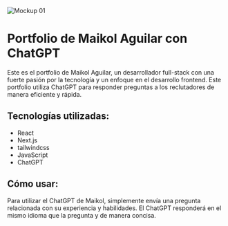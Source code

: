  ![Mockup 01](https://user-images.githubusercontent.com/66704744/234037415-348f04bb-a63b-4fcf-b10d-af8148882ad8.png)
<h1>Portfolio de Maikol Aguilar con ChatGPT</h1>
    <p>Este es el portfolio de Maikol Aguilar, un desarrollador full-stack con una fuerte pasión por la tecnología y un enfoque en el desarrollo frontend. Este portfolio utiliza ChatGPT para responder preguntas a los reclutadores de manera eficiente y rápida.</p>
    <h2>Tecnologías utilizadas:</h2>
    <ul>
        <li>React</li>
        <li>Next.js</li>
        <li>tailwindcss</li>
        <li>JavaScript</li>
        <li>ChatGPT</li>
    </ul>
    <h2>Cómo usar:</h2>
    <p>Para utilizar el ChatGPT de Maikol, simplemente envía una pregunta relacionada con su experiencia y habilidades. El ChatGPT responderá en el mismo idioma que la pregunta y de manera concisa.</p>
